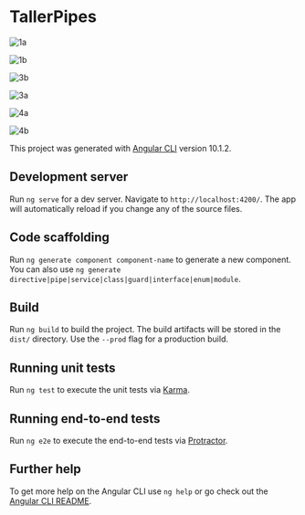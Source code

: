 # TallerPipes

![1a](https://user-images.githubusercontent.com/61812308/97397355-0eb8b580-18b7-11eb-88a2-b6c3c5b2a34a.PNG)

![1b](https://user-images.githubusercontent.com/61812308/97397358-0f514c00-18b7-11eb-9d9f-fa0576608b0b.PNG)

![3b](https://user-images.githubusercontent.com/61812308/97397351-0e201f00-18b7-11eb-99ed-bd57e15857a3.PNG)

![3a](https://user-images.githubusercontent.com/61812308/97397360-0f514c00-18b7-11eb-85b6-0980098066b1.PNG)

![4a](https://user-images.githubusercontent.com/61812308/97397353-0eb8b580-18b7-11eb-9a55-84b9c4ddeaf7.PNG)

![4b](https://user-images.githubusercontent.com/61812308/97397354-0eb8b580-18b7-11eb-8b12-4fa0345a4916.PNG)

This project was generated with [Angular CLI](https://github.com/angular/angular-cli) version 10.1.2.

## Development server

Run `ng serve` for a dev server. Navigate to `http://localhost:4200/`. The app will automatically reload if you change any of the source files.

## Code scaffolding

Run `ng generate component component-name` to generate a new component. You can also use `ng generate directive|pipe|service|class|guard|interface|enum|module`.

## Build

Run `ng build` to build the project. The build artifacts will be stored in the `dist/` directory. Use the `--prod` flag for a production build.

## Running unit tests

Run `ng test` to execute the unit tests via [Karma](https://karma-runner.github.io).

## Running end-to-end tests

Run `ng e2e` to execute the end-to-end tests via [Protractor](http://www.protractortest.org/).

## Further help

To get more help on the Angular CLI use `ng help` or go check out the [Angular CLI README](https://github.com/angular/angular-cli/blob/master/README.md).
